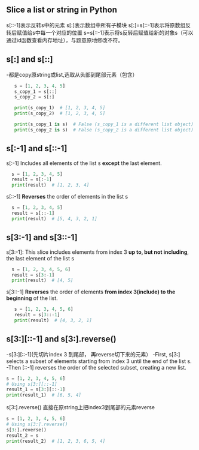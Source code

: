 
## Slice a list or string in Python

s[::-1]表示反转s中的元素
s[:]表示数组中所有子模块
s[:]=s[::-1]表示将原数组反转后赋值给s中每一个对应的位置
s=s[::-1]表示将s反转后赋值给新的对象s（可以通过id函数查看内存地址），与题意原地修改不符。

## s[:] and s[::]
   -都是copy原string或list,选取从头部到尾部元素（包含）
```python
   s = [1, 2, 3, 4, 5]
   s_copy_1 = s[::]
   s_copy_2 = s[:]

   print(s_copy_1)  # [1, 2, 3, 4, 5]
   print(s_copy_2)  # [1, 2, 3, 4, 5]

   print(s_copy_1 is s)  # False (s_copy_1 is a different list object)
   print(s_copy_2 is s)  # False (s_copy_2 is a different list object)
```
      
## s[:-1] and s[::-1]
 s[:-1] Includes all elements of the list s **except** the last element.

 ```python
   s = [1, 2, 3, 4, 5]
   result = s[:-1]
   print(result)  # [1, 2, 3, 4]
 ```
 s[::-1] **Reverses** the order of elements in the list s
 ```python
   s = [1, 2, 3, 4, 5]
   result = s[::-1]
   print(result)  # [5, 4, 3, 2, 1]
  ```
 
 ## s[3:-1] and s[3::-1]
 s[3:-1]: This slice includes elements from index 3 **up to, but not including**, the last element of the list s
 ```python
   s = [1, 2, 3, 4, 5, 6]
   result = s[3:-1]
   print(result)  # [4, 5]
 ```
 s[3::-1] **Reverses** the order of elements **from index 3(include) to the beginning** of the list.
```python
   s = [1, 2, 3, 4, 5, 6]
   result = s[3::-1]
   print(result)  # [4, 3, 2, 1]
```

 ## s[3:][::-1] and s[3:].reverse()
 -s[3:][::-1](先切片index 3 到尾部， 再reverse切下来的元素）
 -First, s[3:] selects a subset of elements starting from index 3 until the end of the list s. 
 -Then [::-1] reverses the order of the selected subset, creating a new list.
 ```python
 s = [1, 2, 3, 4, 5, 6]
 # Using s[3:][::-1]
 result_1 = s[3:][::-1]
 print(result_1)  # [6, 5, 4]
```
s[3:].reverse() 直接在原string上把index3到尾部的元素reverse
 ```python
 s = [1, 2, 3, 4, 5, 6]
 # Using s[3:].reverse()
 s[3:].reverse()
 result_2 = s
 print(result_2)  # [1, 2, 3, 6, 5, 4]
```
 

